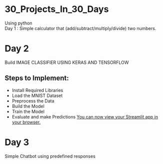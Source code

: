 # 30_Projects_In_30_Days

Using python  
Day 1 : Simple calculator that (add/subtract/multiply/divide) two numbers.

# Day 2

Build IMAGE CLASSIFIER USING KERAS AND TENSORFLOW  
## Steps to Implement:
- Install Required Libraries
- Load the MNIST Dataset
- Preprocess the Data
- Build the Model
- Train the Model
- Evaluate and make Predictions
  [You can now view your Streamlit app in your browser.](https://cuddly-carnival-9r9w6p99x643px6v-8501.app.github.dev/)

# Day 3
Simple Chatbot using predefined responses